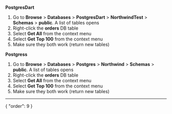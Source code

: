 **PostgresDart**
1. Go to **Browse** > **Databases** > **PostgresDart** > **NorthwindTest** > **Schemas** > **public**. A list of tables opens
3. Right-click the **orders** DB table
4. Select **Get All** from the context menu
5. Select **Get Top 100** from the context menu
6. Make sure they both work (return new tables)

**Postgress**
1. Go to **Browse** > **Databases** > **Postgres** > **Northwind** > **Schemas** > **public**. A list of tables opens
3. Right-click the **orders** DB table
4. Select **Get All** from the context menu
5. Select **Get Top 100** from the context menu
6. Make sure they both work (return new tables)
---
{
  "order": 9
}

